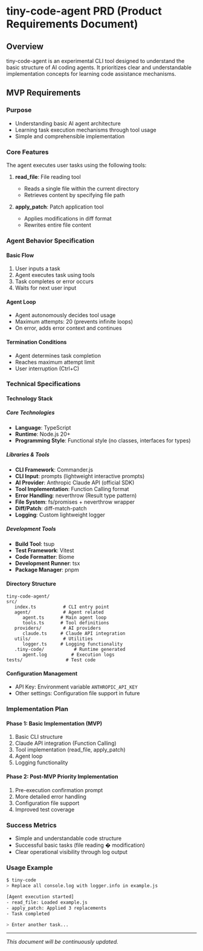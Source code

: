 # tiny-code-agent PRD (Product Requirements Document)

## Overview

tiny-code-agent is an experimental CLI tool designed to understand the basic structure of AI coding agents.
It prioritizes clear and understandable implementation concepts for learning code assistance mechanisms.

## MVP Requirements

### Purpose
- Understanding basic AI agent architecture
- Learning task execution mechanisms through tool usage
- Simple and comprehensible implementation

### Core Features
The agent executes user tasks using the following tools:

1. **read_file**: File reading tool
   - Reads a single file within the current directory
   - Retrieves content by specifying file path

2. **apply_patch**: Patch application tool
   - Applies modifications in diff format
   - Rewrites entire file content

### Agent Behavior Specification

#### Basic Flow
1. User inputs a task
2. Agent executes task using tools
3. Task completes or error occurs
4. Waits for next user input

#### Agent Loop
- Agent autonomously decides tool usage
- Maximum attempts: 20 (prevents infinite loops)
- On error, adds error context and continues

#### Termination Conditions
- Agent determines task completion
- Reaches maximum attempt limit
- User interruption (Ctrl+C)

### Technical Specifications

#### Technology Stack

##### Core Technologies
- **Language**: TypeScript
- **Runtime**: Node.js 20+
- **Programming Style**: Functional style (no classes, interfaces for types)

##### Libraries & Tools
- **CLI Framework**: Commander.js
- **CLI Input**: prompts (lightweight interactive prompts)
- **AI Provider**: Anthropic Claude API (official SDK)
- **Tool Implementation**: Function Calling format
- **Error Handling**: neverthrow (Result type pattern)
- **File System**: fs/promises + neverthrow wrapper
- **Diff/Patch**: diff-match-patch
- **Logging**: Custom lightweight logger

##### Development Tools
- **Build Tool**: tsup
- **Test Framework**: Vitest
- **Code Formatter**: Biome
- **Development Runner**: tsx
- **Package Manager**: pnpm

#### Directory Structure
```
tiny-code-agent/
src/
   index.ts          # CLI entry point
   agent/            # Agent related
      agent.ts      # Main agent loop
      tools.ts      # Tool definitions
   providers/        # AI providers
      claude.ts     # Claude API integration
   utils/            # Utilities
      logger.ts     # Logging functionality
   .tiny-code/           # Runtime generated
      agent.log         # Execution logs
tests/                # Test code
```

#### Configuration Management
- API Key: Environment variable `ANTHROPIC_API_KEY`
- Other settings: Configuration file support in future

### Implementation Plan

#### Phase 1: Basic Implementation (MVP)
1. Basic CLI structure
2. Claude API integration (Function Calling)
3. Tool implementation (read_file, apply_patch)
4. Agent loop
5. Logging functionality

#### Phase 2: Post-MVP Priority Implementation
1. Pre-execution confirmation prompt
2. More detailed error handling
3. Configuration file support
4. Improved test coverage

### Success Metrics
- Simple and understandable code structure
- Successful basic tasks (file reading � modification)
- Clear operational visibility through log output

### Usage Example

```bash
$ tiny-code
> Replace all console.log with logger.info in example.js

[Agent execution started]
- read_file: Loaded example.js
- apply_patch: Applied 3 replacements
- Task completed

> Enter another task...
```

---

*This document will be continuously updated.*
